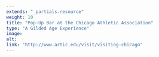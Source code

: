 ```yaml
---
extends: "_partials.resource"
weight: 10
title: "Pop-Up Bar at the Chicago Athletic Association"
type: "A Gilded Age Experience"
image: 
alt: 
link: "http://www.artic.edu/visit/visiting-chicago"
---
```

